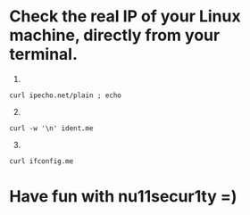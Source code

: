 # Check the real IP of your Linux machine, directly from your terminal.
1.
```
curl ipecho.net/plain ; echo
```
2.
```
curl -w '\n' ident.me
```
3.
```
curl ifconfig.me
```

# Have fun with nu11secur1ty =)
